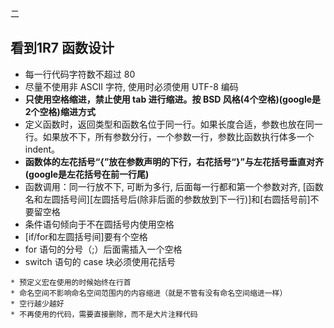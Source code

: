 二
## 看到1R7 函数设计

* 每一行代码字符数不超过 80
* 尽量不使用非 ASCII 字符, 使用时必须使用 UTF-8 编码
* __只使用空格缩进，禁止使用 tab 进行缩进。按 BSD 风格(4个空格)(google是2个空格)缩进方式__
* 定义函数时，返回类型和函数名位于同一行。如果长度合适，参数也放在同一行。如果放不下，所有参数分行，一个参数一行，参数比函数执行体多一个indent。
* __函数体的左花括号“{”放在参数声明的下行，右花括号“}”与左花括号垂直对齐(google是左花括号在前一行尾)__
* 函数调用：同一行放不下, 可断为多行, 后面每一行都和第一个参数对齐, [函数名和左圆括号间][左圆括号后(除非后面的参数放到下一行)]和[右圆括号前]不要留空格
* 条件语句倾向于不在圆括号内使用空格
* [if/for和左圆括号间]要有个空格
* for 语句的分号（;）后面需插入一个空格
* switch 语句的 case 块必须使用花括号

```
* 预定义宏在使用的时候始终在行首
* 命名空间不影响命名空间范围内的内容缩进（就是不管有没有命名空间缩进一样）
* 空行越少越好
* 不再使用的代码，需要直接删除，而不是大片注释代码